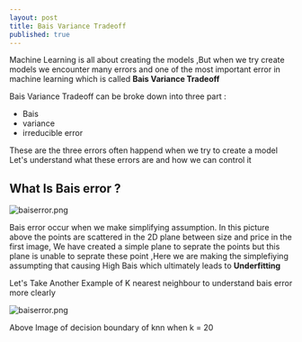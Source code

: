 ```yaml
---
layout: post
title: Bais Variance Tradeoff
published: true
---
```

Machine Learning is all about creating the models ,But when we try create models we encounter many errors and one of the most important error in machine learning which is called **Bais Variance Tradeoff**

Bais Variance Tradeoff can be broke down into three part :
- Bais
- variance
- irreducible error

These are the three errors often happend when we try to create a model
Let's understand what these  errors are and how we can control it

## What Is Bais error ?
![baiserror.png]({{site.baseurl}}/images/baiserror.png)

Bais error occur when we make simplifying assumption.
In this picture above the points are scattered in the 2D plane between size and price in the first image, We have created a simple plane to seprate the points but this plane is unable to seprate these point ,Here we are making the simplefiying assumpting that causing High Bais which ultimately leads to **Underfitting**

Let's Take Another Example of K nearest neighbour to understand bais error more clearly

![baiserror.png]({{site.baseurl}}/images/20nearestneigh.png)

Above Image of decision boundary of knn when k = 20 










